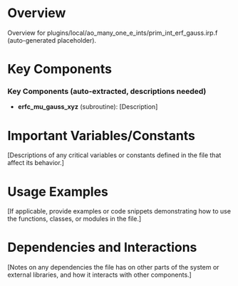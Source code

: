 # Overview

Overview for plugins/local/ao_many_one_e_ints/prim_int_erf_gauss.irp.f (auto-generated placeholder).

# Key Components

### Key Components (auto-extracted, descriptions needed)
- **erfc_mu_gauss_xyz** (subroutine): [Description]

# Important Variables/Constants

[Descriptions of any critical variables or constants defined in the file that affect its behavior.]

# Usage Examples

[If applicable, provide examples or code snippets demonstrating how to use the functions, classes, or modules in the file.]

# Dependencies and Interactions

[Notes on any dependencies the file has on other parts of the system or external libraries, and how it interacts with other components.]
